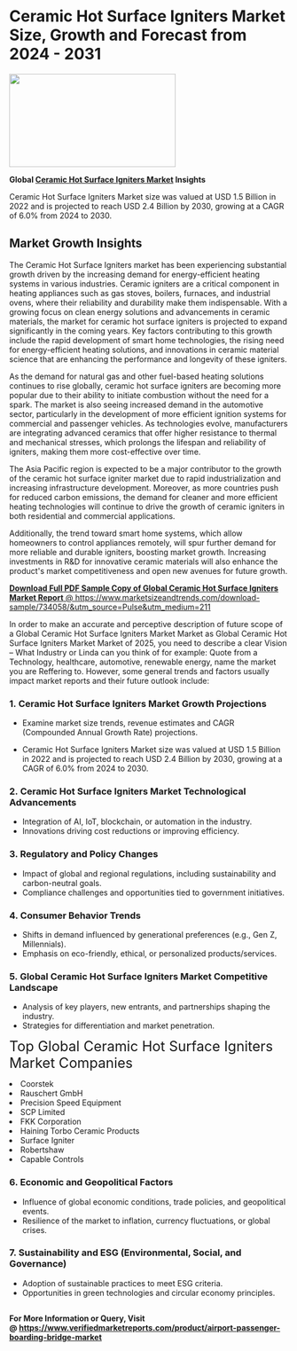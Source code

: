 <H1>Ceramic Hot Surface Igniters Market Size, Growth and Forecast from 2024 - 2031</H1><img class="aligncenter size-medium wp-image-584254" src="https://thirdeyenews.in/wp-content/uploads/2024/09/Global-Market-Research-300x168.jpeg" alt="" width="300" height="168" /><p><strong>Global&nbsp;<a href="https://www.marketsizeandtrends.com/download-sample/734058/&amp;utm_source=Pulse&amp;utm_medium=211">Ceramic Hot Surface Igniters Market</a> Insights</strong></p><p>Ceramic Hot Surface Igniters Market size was valued at USD 1.5 Billion in 2022 and is projected to reach USD 2.4 Billion by 2030, growing at a CAGR of 6.0% from 2024 to 2030.</p><p><h2>Market Growth Insights</h2> <p>The Ceramic Hot Surface Igniters market has been experiencing substantial growth driven by the increasing demand for energy-efficient heating systems in various industries. Ceramic igniters are a critical component in heating appliances such as gas stoves, boilers, furnaces, and industrial ovens, where their reliability and durability make them indispensable. With a growing focus on clean energy solutions and advancements in ceramic materials, the market for ceramic hot surface igniters is projected to expand significantly in the coming years. Key factors contributing to this growth include the rapid development of smart home technologies, the rising need for energy-efficient heating solutions, and innovations in ceramic material science that are enhancing the performance and longevity of these igniters.</p> <p><a href="#"></a></p> <p>As the demand for natural gas and other fuel-based heating solutions continues to rise globally, ceramic hot surface igniters are becoming more popular due to their ability to initiate combustion without the need for a spark. The market is also seeing increased demand in the automotive sector, particularly in the development of more efficient ignition systems for commercial and passenger vehicles. As technologies evolve, manufacturers are integrating advanced ceramics that offer higher resistance to thermal and mechanical stresses, which prolongs the lifespan and reliability of igniters, making them more cost-effective over time.</p> <p>The Asia Pacific region is expected to be a major contributor to the growth of the ceramic hot surface igniter market due to rapid industrialization and increasing infrastructure development. Moreover, as more countries push for reduced carbon emissions, the demand for cleaner and more efficient heating technologies will continue to drive the growth of ceramic igniters in both residential and commercial applications.</p> <p>Additionally, the trend toward smart home systems, which allow homeowners to control appliances remotely, will spur further demand for more reliable and durable igniters, boosting market growth. Increasing investments in R&D for innovative ceramic materials will also enhance the product's market competitiveness and open new avenues for future growth.</p> <p><a href="#"></p><p><span class=""><strong>Download Full PDF Sample Copy of Global Ceramic Hot Surface Igniters Market Report</strong> @ <a href="https://www.marketsizeandtrends.com/download-sample/734058/&amp;utm_source=Pulse&amp;utm_medium=211" target="_blank">https://www.marketsizeandtrends.com/download-sample/734058/&amp;utm_source=Pulse&amp;utm_medium=211</a></span></p><p>In order to make an accurate and perceptive description of future scope of a Global&nbsp;Ceramic Hot Surface Igniters Market Market as Global&nbsp;Ceramic Hot Surface Igniters Market Market of 2025, you need to describe a clear Vision &ndash; What Industry or Linda can you think of for example: Quote from a Technology, healthcare, automotive, renewable energy, name the market you are Reffering to. However, some general trends and factors usually impact market reports and their future outlook include:</p><h3>1.&nbsp;<strong>Ceramic Hot Surface Igniters Market Growth Projections</strong></h3><ul><li>Examine market size trends, revenue estimates and CAGR (Compounded Annual Growth Rate) projections.</li><li><p>Ceramic Hot Surface Igniters Market size was valued at USD 1.5 Billion in 2022 and is projected to reach USD 2.4 Billion by 2030, growing at a CAGR of 6.0% from 2024 to 2030.</p></li></ul><h3>2.&nbsp;<strong>Ceramic Hot Surface Igniters Market Technological Advancements</strong></h3><ul><li>Integration of AI, IoT, blockchain, or automation in the industry.</li><li>Innovations driving cost reductions or improving efficiency.</li></ul><h3>3.&nbsp;<strong>Regulatory and Policy Changes</strong></h3><ul><li>Impact of global and regional regulations, including sustainability and carbon-neutral goals.</li><li>Compliance challenges and opportunities tied to government initiatives.</li></ul><h3>4.&nbsp;<strong>Consumer Behavior Trends</strong></h3><ul><li>Shifts in demand influenced by generational preferences (e.g., Gen Z, Millennials).</li><li>Emphasis on eco-friendly, ethical, or personalized products/services.</li></ul><h3>5.&nbsp;<strong>Global Ceramic Hot Surface Igniters Market Competitive Landscape</strong></h3><ul><li>Analysis of key players, new entrants, and partnerships shaping the industry.</li><li>Strategies for differentiation and market penetration.</li></ul><p data-pm-slice="1 1 []"><span style="color: inherit; font-family: inherit; font-size: 25px;">Top Global Ceramic Hot Surface Igniters Market Companies</span></p><div class="" data-test-id=""><p><li>Coorstek</li><li> Rauschert GmbH</li><li> Precision Speed Equipment</li><li> SCP Limited</li><li> FKK Corporation</li><li> Haining Torbo Ceramic Products</li><li> Surface Igniter</li><li> Robertshaw</li><li> Capable Controls</li></p></div><h3>6.&nbsp;<strong>Economic and Geopolitical Factors</strong></h3><ul><li>Influence of global economic conditions, trade policies, and geopolitical events.</li><li>Resilience of the market to inflation, currency fluctuations, or global crises.</li></ul><h3>7.&nbsp;<strong>Sustainability and ESG (Environmental, Social, and Governance)</strong></h3><ul><li>Adoption of sustainable practices to meet ESG criteria.</li><li>Opportunities in green technologies and circular economy principles.</li></ul><h2><strong style="font-size: 14px;">For More Information or Query, Visit @&nbsp;</strong><a style="background-color: #ffffff; font-size: 14px;" href="https://www.marketsizeandtrends.com/report/ceramic-hot-surface-igniters-market/" target="_blank">https://www.verifiedmarketreports.com/product/airport-passenger-boarding-bridge-market</a></h2>
